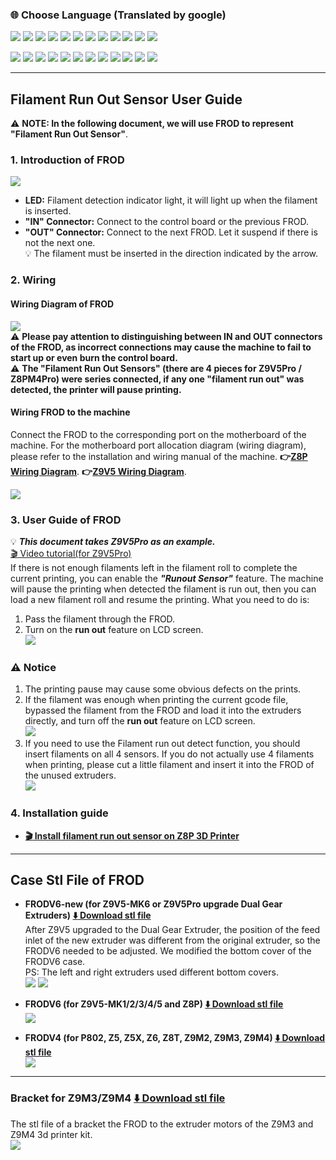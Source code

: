 ### :globe_with_meridians: Choose Language (Translated by google)
[![](../lanpic/ES.png)](https://github-com.translate.goog/ZONESTAR3D/Upgrade-kit-guide?_x_tr_sl=en&_x_tr_tl=es)
[![](../lanpic/PT.png)](https://github-com.translate.goog/ZONESTAR3D/Upgrade-kit-guide?_x_tr_sl=en&_x_tr_tl=pt)
[![](../lanpic/FR.png)](https://github-com.translate.goog/ZONESTAR3D/Upgrade-kit-guide?_x_tr_sl=en&_x_tr_tl=fr)
[![](../lanpic/DE.png)](https://github-com.translate.goog/ZONESTAR3D/Upgrade-kit-guide?_x_tr_sl=en&_x_tr_tl=de)
[![](../lanpic/IT.png)](https://github-com.translate.goog/ZONESTAR3D/Upgrade-kit-guide?_x_tr_sl=en&_x_tr_tl=it)
[![](../lanpic/SW.png)](https://github-com.translate.goog/ZONESTAR3D/Upgrade-kit-guide?_x_tr_sl=en&_x_tr_tl=sv)
[![](../lanpic/PL.png)](https://github-com.translate.goog/ZONESTAR3D/Upgrade-kit-guide?_x_tr_sl=en&_x_tr_tl=pl)
[![](../lanpic/DK.png)](https://github-com.translate.goog/ZONESTAR3D/Upgrade-kit-guide?_x_tr_sl=en&_x_tr_tl=da)
[![](../lanpic/CZ.png)](https://github-com.translate.goog/ZONESTAR3D/Upgrade-kit-guide?_x_tr_sl=en&_x_tr_tl=cs)
[![](../lanpic/HR.png)](https://github-com.translate.goog/ZONESTAR3D/Upgrade-kit-guide?_x_tr_sl=en&_x_tr_tl=hr)
[![](../lanpic/RO.png)](https://github-com.translate.goog/ZONESTAR3D/Upgrade-kit-guide?_x_tr_sl=en&_x_tr_tl=ro)
[![](../lanpic/SK.png)](https://github-com.translate.goog/ZONESTAR3D/Upgrade-kit-guide?_x_tr_sl=en&_x_tr_tl=sk)

[![](../lanpic/RU.png)](https://github-com.translate.goog/ZONESTAR3D/Upgrade-kit-guide?_x_tr_sl=en&_x_tr_tl=ru)
[![](../lanpic/JP.png)](https://github-com.translate.goog/ZONESTAR3D/Upgrade-kit-guide?_x_tr_sl=en&_x_tr_tl=ja)
[![](../lanpic/KR.png)](https://github-com.translate.goog/ZONESTAR3D/Upgrade-kit-guide?_x_tr_sl=en&_x_tr_tl=ko)
[![](../lanpic/ID.png)](https://github-com.translate.goog/ZONESTAR3D/Upgrade-kit-guide?_x_tr_sl=en&_x_tr_tl=id)
[![](../lanpic/TH.png)](https://github-com.translate.goog/ZONESTAR3D/Upgrade-kit-guide?_x_tr_sl=en&_x_tr_tl=th)
[![](../lanpic/VN.png)](https://github-com.translate.goog/ZONESTAR3D/Upgrade-kit-guide?_x_tr_sl=en&_x_tr_tl=vi)
[![](../lanpic/IL.png)](https://github-com.translate.goog/ZONESTAR3D/Upgrade-kit-guide?_x_tr_sl=en&_x_tr_tl=iw)
[![](../lanpic/SA.png)](https://github-com.translate.goog/ZONESTAR3D/Upgrade-kit-guide?_x_tr_sl=en&_x_tr_tl=ar)
[![](../lanpic/TR.png)](https://github-com.translate.goog/ZONESTAR3D/Upgrade-kit-guide?_x_tr_sl=en&_x_tr_tl=tr)
[![](../lanpic/GR.png)](https://github-com.translate.goog/ZONESTAR3D/Upgrade-kit-guide?_x_tr_sl=en&_x_tr_tl=el)
[![](../lanpic/BR.png)](https://github-com.translate.goog/ZONESTAR3D/Upgrade-kit-guide?_x_tr_sl=en&_x_tr_tl=pt)
[![](../lanpic/CN.png)](https://github-com.translate.goog/ZONESTAR3D/Upgrade-kit-guide?_x_tr_sl=en&_x_tr_tl=zh-CN)

-----
## Filament Run Out Sensor User Guide
:warning: **NOTE: In the following document, we will use FROD to represent "Filament Run Out Sensor"**.
### 1. Introduction of FROD
![](./FROD1.jpg)
- **LED:** Filament detection indicator light, it will light up when the filament is inserted.
- **"IN" Connector:** Connect to  the control board or the previous FROD.
- **"OUT" Connector:** Connect to the next FROD. Let it suspend if there is not the next one.   
:bulb:  The filament must be inserted in the direction indicated by the arrow.     

### 2. Wiring
#### Wiring Diagram of FROD
![](./FRODwiring.jpg)    
:warning: **Please pay attention to distinguishing between IN and OUT connectors of the FROD, as incorrect connections may cause the machine to fail to start up or even burn the control board.**    
:warning: **The "Filament Run Out Sensors" (there are 4 pieces for Z9V5Pro / Z8PM4Pro) were series connected, if any one "filament run out" was detected, the printer will pause printing.**    

#### Wiring FROD to the machine
Connect the FROD to the corresponding port on the motherboard of the machine. For the motherboard port allocation diagram (wiring diagram), please refer to the installation and wiring manual of the machine. **:point_right:[Z8P Wiring Diagram](https://github.com/ZONESTAR3D/Z8P/blob/main/Z8P-MK2/1-Installation_Guide/Z8PM4-MK2_Wiring_Diagram.jpg)**. **:point_right:[Z9V5 Wiring Diagram](https://github.com/ZONESTAR3D/Z9/blob/main/Z9V5/Z9V5-MK4/1.Installation_and_User_Guide/Wiring/Z9V5Pro_Wiring_Diagram.jpg)**.    


![](./FRODwiring2.jpg)

### 3. User Guide of FROD
:bulb: ***This document takes Z9V5Pro as an example.***    
[:clapper: Video tutorial(for Z9V5Pro)](https://youtu.be/QCJ-6L6ze1w)    
If there is not enough filaments left in the filament roll to complete the current printing, you can enable the ***"Runout Sensor"*** feature. The machine will pause the printing when detected the filament is run out, then you can load a new filament roll and resume the printing. What you need to do is:    
1. Pass the filament through the FROD.
2. Turn on the **run out** feature on LCD screen.      
![](./FROD_Filamentin.png)
### :warning: Notice
1. The printing pause may cause some obvious defects on the prints.    
2. If the filament was enough when printing the current gcode file, bypassed the filament from the FROD and load it into the extruders directly, and turn off the **run out** feature on LCD screen.         
![](./FROD_NoFilament.png)      
3. If you need to use the Filament run out detect function, you should insert filaments on all 4 sensors. If you do not actually use 4 filaments when printing, please cut a little filament and insert it into the FROD of the unused extruders.   
![](./FROD_dummy.png)     

### 4. Installation guide
- **[:clapper: Install filament run out sensor on Z8P 3D Printer](https://youtu.be/mLexZ0az_Ps)**

-----
## Case Stl File of FROD
- **FRODV6-new (for Z9V5-MK6 or Z9V5Pro upgrade Dual Gear Extruders) [:arrow_down: Download stl file](./FRODV6B.zip)**     
After Z9V5 upgraded to the Dual Gear Extruder, the position of the feed inlet of the new extruder was different from the original extruder, so the FRODV6 needed to be adjusted. We modified the bottom cover of the FRODV6 case.    
PS: The left and right extruders used different bottom covers.    
![](./FRODV6L.jpg)   ![](./FRODV6R.jpg)     

- **FRODV6 (for Z9V5-MK1/2/3/4/5 and Z8P) [:arrow_down: Download stl file](./FRODV6.zip)**    
![](./FRODV6.jpg)    

- **FRODV4 (for P802, Z5, Z5X, Z6, Z8T, Z9M2, Z9M3, Z9M4) [:arrow_down: Download stl file](./frodv4.zip)**   
![](./FRODV4.jpg)    

----
### Bracket for Z9M3/Z9M4 [:arrow_down: Download stl file](./z9_frod_br.zip)
The stl file of a bracket the FROD to the extruder motors of the Z9M3 and Z9M4 3d printer kit.    
![](./z9_frod_br.jpg)    

